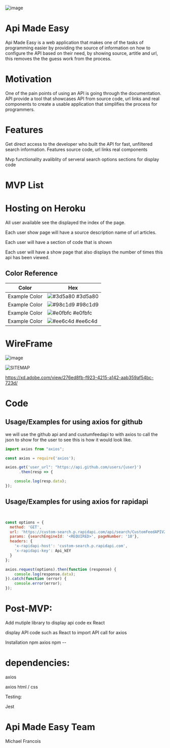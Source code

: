 
![image](https://user-images.githubusercontent.com/41052077/144333074-3372381e-6cb9-4ee7-970f-d918d9188c9e.png)

# Api Made Easy 

Api Made Easy is a web application that makes one of the tasks of programming easier by providing the source of information on how to configure the API based on their need, by showing source, artitle and url, this removes the the guess work from the process.


# Motivation 

One of the pain points of using an API is going through the documentation. API provide a tool that showcases API from source code, url links and real components to create a usable application that simplifies the process for programmers.


# Features
Get direct access to the developer who built the API for fast, unfiltered search information. 
Features source code, url links real components

Mvp functionality avaliblity of serveral search options sections for display code

# MVP List

# Hosting on Heroku 

All user available see the displayed the index of the page.

Each user show page will have a 
     source
     description
     name of url
     articles.

Each user will have a section of code that is shown

Each  user will have a show page that also displays the number of times this api has been viewed.




## Color Reference

| Color             | Hex                                                                |
| ----------------- | ------------------------------------------------------------------ |
| Example Color | ![#3d5a80](https://via.placeholder.com/10/0a192f?text=+) #3d5a80 |
| Example Color | ![#98c1d9](https://via.placeholder.com/10/f8f8f8?text=+) #98c1d9 |
| Example Color | ![#e0fbfc](https://via.placeholder.com/10/00b48a?text=+) #e0fbfc |
| Example Color | ![#ee6c4d](https://via.placeholder.com/10/00b48a?text=+) #ee6c4d |


# WireFrame 

![image](https://user-images.githubusercontent.com/41052077/144333156-5a1bcb12-1b8d-4d99-bc0a-12600f4c54b6.png)


![SITEMAP](https://user-images.githubusercontent.com/41052077/144333196-a2551338-205d-4faf-8663-11515222d4c6.JPG)

https://xd.adobe.com/view/276ed8fb-f923-4215-a142-aab359af54bc-723d/

# Code

## Usage/Examples for using axios for github

we will use the github api and and  custumfeedapi to with axios to call the json to show for the user to see
this is how it would look like. 


```javascript
import axios from "axios";

const axios = require('axios');

axios.get('user_url": "https://api.github.com/users/{user}')
      .then(resp => {

    console.log(resp.data);
});
```
## Usage/Examples for using axios for rapidapi
```javascript


const options = {
  method: 'GET',
  url: 'https://custom-search.p.rapidapi.com/api/search/CustomFeedAPIV2',
  params: {searchEngineId: '<REQUIRED>', pageNumber: '10'},
  headers: {
    'x-rapidapi-host': 'custom-search.p.rapidapi.com',
    'x-rapidapi-key': Api_kEY
  }
};

axios.request(options).then(function (response) {
	console.log(response.data);
}).catch(function (error) {
	console.error(error);
});
```

# Post-MVP: 

Add mutiple library to display api code ex React

display API code such as React to import API call for axios 


Installation npm axios npm --

# dependencies: 
axios


axios html / css

Testing:

Jest

# Api Made Easy Team 

Michael Francois

